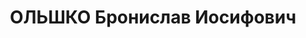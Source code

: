 ---
title: ОЛЬШКО Бронислав Иосифович
description: "Род. в 1890, Гродненская губ., поляк. Заключенный Красноярской тюрьмы.\
  \ \n  Обв.: к.-р. диверсионная деятельность. Приговор: ВК ВС СССР, 16.07.1938 –\
  \ ВМН. Расстрелян 16.07.1938, в г. Красноярске. \n  Реабилитирован ВК ВС СССР 17.06.1948"
---